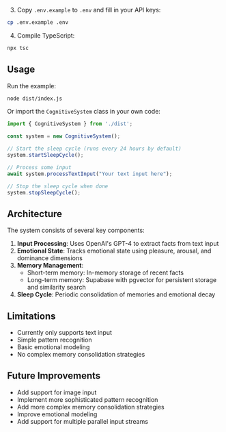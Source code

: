 3. Copy `.env.example` to `.env` and fill in your API keys:
```bash
cp .env.example .env
```

4. Compile TypeScript:
```bash
npx tsc
```

## Usage

Run the example:
```bash
node dist/index.js
```

Or import the `CognitiveSystem` class in your own code:

```typescript
import { CognitiveSystem } from './dist';

const system = new CognitiveSystem();

// Start the sleep cycle (runs every 24 hours by default)
system.startSleepCycle();

// Process some input
await system.processTextInput("Your text input here");

// Stop the sleep cycle when done
system.stopSleepCycle();
```

## Architecture

The system consists of several key components:

1. **Input Processing**: Uses OpenAI's GPT-4 to extract facts from text input
2. **Emotional State**: Tracks emotional state using pleasure, arousal, and dominance dimensions
3. **Memory Management**: 
   - Short-term memory: In-memory storage of recent facts
   - Long-term memory: Supabase with pgvector for persistent storage and similarity search
4. **Sleep Cycle**: Periodic consolidation of memories and emotional decay

## Limitations

- Currently only supports text input
- Simple pattern recognition
- Basic emotional modeling
- No complex memory consolidation strategies

## Future Improvements

- Add support for image input
- Implement more sophisticated pattern recognition
- Add more complex memory consolidation strategies
- Improve emotional modeling
- Add support for multiple parallel input streams 